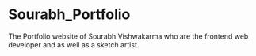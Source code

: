 # Sourabh_Portfolio
The Portfolio website of Sourabh Vishwakarma who are the frontend web developer and as well as a sketch artist. 
